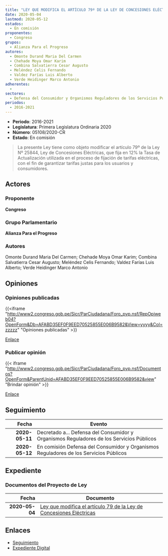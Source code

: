 ```yaml
---
title: "LEY QUE MODIFICA EL ARTÍCULO 79º DE LA LEY DE CONCESIONES ELÉCTRICAS"
date: 2020-05-04
lastmod: 2020-05-12
estados: 
  - En comisión
proponentes: 
  - Congreso
grupos: 
  - Alianza Para el Progreso
autores: 
  - Omonte Durand Maria Del Carmen
  - Chehade Moya Omar Karim
  - Combina Salvatierra Cesar Augusto
  - Meléndez Celis Fernando
  - Valdez Farías Luis Alberto
  - Verde Heidinger Marco Antonio
adherentes: 
  - 
sectores: 
  - Defensa del Consumidor y Organismos Reguladores de los Servicios Públicos
periodos: 
  - 2016-2021
---
```


- **Periodo**: 2016-2021
- **Legislatura**: Primera Legislatura Ordinaria 2020
- **Número**: 05108/2020-CR
- **Estado**: En comisión

> La presente Ley tiene como objeto modificar el artículo 79º de la Ley Nº 25844, Ley de Concesiones Eléctricas, que fija en 12% la Tasa de Actualización utilizada en el proceso de fijación de tarifas eléctricas, con el fin de garantizar tarifas justas para los usuarios y consumidores.


## Actores

### Proponente

**Congreso**

### Grupo Parlamentario

**Alianza Para el Progreso**

### Autores

Omonte Durand Maria Del Carmen; Chehade Moya Omar Karim; Combina Salvatierra Cesar Augusto; Meléndez Celis Fernando; Valdez Farías Luis Alberto; Verde Heidinger Marco Antonio


## Opiniones

### Opiniones publicadas

{{<iframe "http://www2.congreso.gob.pe/Sicr/ParCiudadana/Foro_pvp.nsf/RepOpiweb04?OpenForm&Db=AFABD35EF0F9EED70525855E006B9582&View=yyyy&Col=zzzzz" "Opiniones publicadas" >}}

[Enlace](http://www2.congreso.gob.pe/Sicr/ParCiudadana/Foro_pvp.nsf/RepOpiweb04?OpenForm&Db=AFABD35EF0F9EED70525855E006B9582&View=yyyy&Col=zzzzz)
### Publicar opinión

{{< iframe "http://www2.congreso.gob.pe/Sicr/ParCiudadana/Foro_pvp.nsf/Documentos?OpenForm&ParentUnid=AFABD35EF0F9EED70525855E006B9582&view" "Brindar opinión" >}}

[Enlace](http://www2.congreso.gob.pe/Sicr/ParCiudadana/Foro_pvp.nsf/Documentos?OpenForm&ParentUnid=AFABD35EF0F9EED70525855E006B9582&view)

## Seguimiento

| Fecha | Evento |
|------:|--------|
| **2020-05-11** | Decretado a... Defensa del Consumidor y Organismos Reguladores de los Servicios Públicos|
| **2020-05-12** | En comisión Defensa del Consumidor y Organismos Reguladores de los Servicios Públicos|


## Expediente


### Documentos del Proyecto de Ley

| Fecha | Documento |
|------:|--------|
| **2020-05-04** | [Ley que modifica el artículo 79 de la Ley de Concesiones Eléctricas](http://www.leyes.congreso.gob.pe/Documentos/2016_2021/Proyectos_de_Ley_y_de_Resoluciones_Legislativas/PL05108_20200504.pdf) |

## Enlaces 

- [Seguimiento](http://www2.congreso.gob.pe/Sicr/TraDocEstProc/CLProLey2016.nsf/f7fff46988ca05b1052578e100829cc7/2802209c45e927920525855e006ce29d?OpenDocument)
- [Expediente Digital](http://www2.congreso.gob.pe/Sicr/TraDocEstProc/CLProLey2016.nsf/f7fff46988ca05b1052578e100829cc7/2802209c45e927920525855e006ce29d?OpenDocument&Click=05257FB7005EB655.eb71d0cf91d8294e05256cdf006b5706/$Body/0.1C6C)
